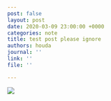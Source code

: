 ```yaml
---
post: false
layout: post
date: 2020-03-09 23:00:00 +0000
categories: note
title: test post please ignore
authors: houda
journal: ''
link: ''
file: ''

---
```

![](/neocornelia/uploads/CUuu8qbU8AAIe0y.jpg)